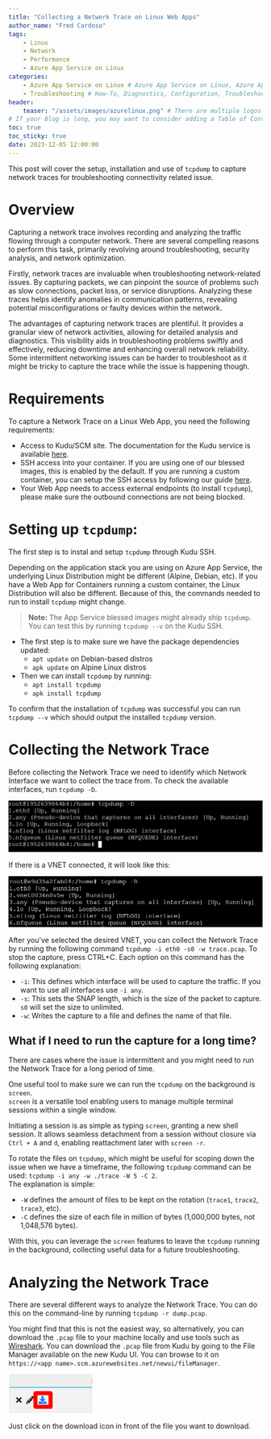 ```yaml
---
title: "Collecting a Network Trace on Linux Web Apps"
author_name: "Fred Cardoso"
tags:
    - Linux
    - Network
    - Performance
    - Azure App Service on Linux
categories:
    - Azure App Service on Linux # Azure App Service on Linux, Azure App Service on Windows, Function App, Azure VM, Azure SDK
    - Troubleshooting # How-To, Diagnostics, Configuration, Troubleshooting, Performance
header:
    teaser: "/assets/images/azurelinux.png" # There are multiple logos that can be used in "/assets/images" if you choose to add one.
# If your Blog is long, you may want to consider adding a Table of Contents by adding the following two settings.
toc: true
toc_sticky: true
date: 2023-12-05 12:00:00
---
```


This post will cover the setup, installation and use of `tcpdump` to capture network traces for troubleshooting connectivity related issue.

# Overview

Capturing a network trace involves recording and analyzing the traffic flowing through a computer network. There are several compelling reasons to perform this task, primarily revolving around troubleshooting, security analysis, and network optimization.

Firstly, network traces are invaluable when troubleshooting network-related issues. By capturing packets, we can pinpoint the source of problems such as slow connections, packet loss, or service disruptions. Analyzing these traces helps identify anomalies in communication patterns, revealing potential misconfigurations or faulty devices within the network.

The advantages of capturing network traces are plentiful. It provides a granular view of network activities, allowing for detailed analysis and diagnostics. This visibility aids in troubleshooting problems swiftly and effectively, reducing downtime and enhancing overall network reliability.
Some intermittent networking issues can be harder to troubleshoot as it might be tricky to capture the trace while the issue is happening though.

# Requirements

To capture a Network Trace on a Linux Web App, you need the following requirements:

 - Access to Kudu/SCM site. The documentation for the Kudu service is available [here](https://learn.microsoft.com/en-us/azure/app-service/resources-kudu).
 - SSH access into your container. If you are using one of our blessed images, this is enabled by the default.
   If you are running a custom container, you can setup the SSH access by following our guide [here](https://learn.microsoft.com/en-us/azure/app-service/configure-custom-container?source=recommendations&tabs=debian&pivots=container-linux#enable-ssh).
 - Your Web App needs to access external endpoints (to install `tcpdump`), please make sure the outbound connections are not being blocked.

# Setting up `tcpdump`:

The first step is to instal and setup `tcpdump` through Kudu SSH.

Depending on the application stack you are using on Azure App Service, the underlying Linux Distribution might be different (Alpine, Debian, etc). If you have a Web App for Containers running a custom container, the Linux Distribution will also be different.
Because of this, the commands needed to run to install `tcpdump` might change.

  >**Note:** The App Service blessed images might already ship `tcpdump`. You can test this by running `tcpdump --v` on the Kudu SSH.

 - The first step is to make sure we have the package dependencies updated:
    - `apt update` on Debian-based distros
    - `apk update` on Alpine Linux distros
  - Then we can install `tcpdump` by running:
     - `apt install tcpdump`
     - `apk install tcpdump`

To confirm that the installation of `tcpdump` was successful you can run `tcpdump --v` which should output the installed `tcpdump` version.

# Collecting the Network Trace

Before collecting the Network Trace we need to identify which Network Interface we want to collect the trace from. To check the available interfaces, run `tcpdump -D`.

![tcpdump output showing the list of available interfaces](/assets/images/tcpdump_d.png)

If there is a VNET connected, it will look like this:

![tcpdump output showing the list of available interfaces, including a VNET](/assets/images/tcpdump_d_with_vnet.png)

After you've selected the desired VNET, you can collect the Network Trace by running the following command `tcpdump -i eth0 -s0 -w trace.pcap`.
To stop the capture, press CTRL+C. Each option on this command has the following explanation:

 - `-i`: This defines which interface will be used to capture the traffic. If you want to use all interfaces use `-i any`.
 - `-s`: This sets the SNAP length, which is the size of the packet to capture. `s0` will set the size to unlimited.
 - `-w`: Writes the capture to a file and defines the name of that file.

## What if I need to run the capture for a long time? ##

There are cases where the issue is intermittent and you might need to run the Network Trace for a long period of time.

One useful tool to make sure we can run the `tcpdump` on the background is `screen`. \
`screen` is a versatile tool enabling users to manage multiple terminal sessions within a single window.

Initiating a session is as simple as typing `screen`, granting a new shell session. It allows seamless detachment from a session without closure via `Ctrl + A` and `d`, enabling reattachment later with `screen -r`.

To rotate the files on `tcpdump`, which might be useful for scoping down the issue when we have a timeframe, the following `tcpdump` command can be used: `tcpdump -i any -w ./trace -W 5 -C 2`.\
The explanation is simple:
 - `-W` defines the amount of files to be kept on the rotation (`trace1`, `trace2`, `trace3`, etc).
 - `-C` defines the size of each file in million of bytes (1,000,000 bytes, not 1,048,576 bytes).

 With this, you can leverage the `screen` features to leave the `tcpdump` running in the background, collecting useful data for a future troubleshooting.

 # Analyzing the Network Trace #

 There are several different ways to analyze the Network Trace. You can do this on the command-line by running `tcpdump -r dump.pcap`.

 You might find that this is not the easiest way, so alternatively, you can download the `.pcap` file to your machine locally and use tools such as [Wireshark](https://www.wireshark.org/). You can download the `.pcap` file from Kudu by going to the File Manager available on the new Kudu UI. You can browse to it on `https://<app name>.scm.azurewebsites.net/newui/fileManager`.

 ![Kudu Lite download icon](/assets/images/kudu_lite_download_icon.png)

 Just click on the download icon in front of the file you want to download.